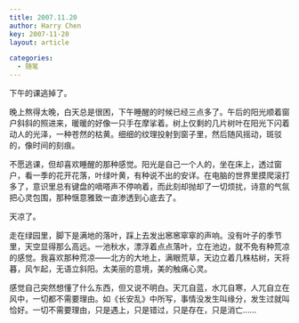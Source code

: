 ```yaml
---
title: 2007.11.20
author: Harry Chen
key: 2007-11-20
layout: article

categories:
  - 随笔
---
```


  下午的课逃掉了。

  晚上熬得太晚，白天总是很困，下午睡醒的时候已经三点多了。午后的阳光顺着窗户斜斜的照进来，暖暖的好像一只手在摩挲着。树上仅剩的几片树叶在阳光下闪着动人的光泽，一种苍然的枯黄。细细的纹理投射到窗子里，然后随风摇动，斑驳的，像时间的刻痕。

  不愿逃课，但却喜欢睡醒的那种感觉。阳光是自己一个人的，坐在床上，透过窗户，看一季的花开花落，叶绿叶黄，有种说不出的安详。在电脑的世界里摸爬滚打多了，意识里总有键盘的嘀嗒声不停响着，而此刻却抛却了一切烦扰，诗意的气氛把心灵包围，那种惬意雅致一直渗透到心底去了。

  天凉了。

  走在绿园里，脚下是满地的落叶，踩上去发出窸窸窣窣的声响。没有叶子的季节里，天空显得那么高远。一池秋水，漂浮着点点落叶，立在池边，就不免有种荒凉的感觉。我喜欢那种荒凉——北方的大地上，满眼荒草，天边立着几株枯树，天将暮，风乍起，无语立斜阳。太美丽的意境，美的触痛心灵。

  感觉自己突然想懂了什么东西，但又说不明白。天兀自蓝，水兀自寒，人兀自立在风中，一切都不需要理由。如《长安乱》中所写，事情没发生叫缘分，发生过就叫恰好。一切不需要理由，只是遇上，只是错过，只是存在，只是消亡……
